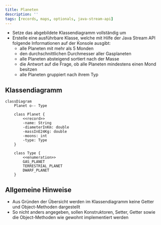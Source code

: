 ```yaml
---
title: Planeten
description: ''
tags: [records, maps, optionals, java-stream-api]
---
```


- Setze das abgebildete Klassendiagramm vollständig um
- Erstelle eine ausführbare Klasse, welche mit Hilfe der Java Stream API
  folgende Informationen auf der Konsole ausgibt:
  - alle Planeten mit mehr als 5 Monden
  - den durchschnittlichen Durchmesser aller Gasplaneten
  - alle Planeten absteigend sortiert nach der Masse
  - die Antwort auf die Frage, ob alle Planeten mindestens einen Mond besitzen
  - alle Planeten gruppiert nach ihrem Typ

## Klassendiagramm

```mermaid
classDiagram
    Planet o-- Type

    class Planet {
        <<record>>
        -name: String
        -diameterInKm: double
        -massInE24Kg: double
        -moons: int
        -type: Type
    }

    class Type {
        <<enumeration>>
        GAS_PLANET
        TERRESTRIAL_PLANET
        DWARF_PLANET
    }
```

## Allgemeine Hinweise

- Aus Gründen der Übersicht werden im Klassendiagramm keine Getter und
  Object-Methoden dargestellt
- So nicht anders angegeben, sollen Konstruktoren, Setter, Getter sowie die
  Object-Methoden wie gewohnt implementiert werden
